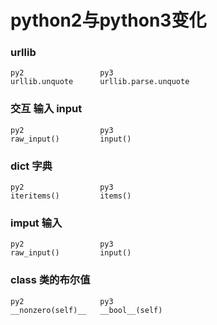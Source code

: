 python2与python3变化
====================

### urllib

    py2                 py3
    urllib.unquote      urllib.parse.unquote

### 交互 输入 input

    py2                 py3
    raw_input()         input()

### dict 字典

    py2                 py3
    iteritems()         items()

### imput 输入

    py2                 py3
    raw_input()         input()


### class 类的布尔值

    py2                 py3
    __nonzero(self)__   __bool__(self)
